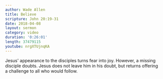 ```yaml
---
author: Wade Allen
title: Believe
scripture: John 20:19-31
date: 2018-04-08
layout: sermon
category: video
duration: '0:26:01' 
length: 37479115
youtube: nrgXTUjnqKA
---
```


Jesus' appearance to the disciples turns fear into joy.  However, a missing disciple doubts. Jesus does not leave him in his doubt, but returns offering a challenge to all who would follow.
